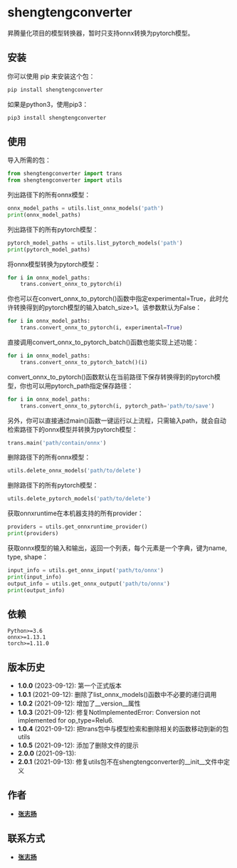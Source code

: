 # shengtengconverter

昇腾量化项目的模型转换器，暂时只支持onnx转换为pytorch模型。

## 安装

你可以使用 pip 来安装这个包：

```bash
pip install shengtengconverter
```
如果是python3，使用pip3：
```bash
pip3 install shengtengconverter
```

## 使用

导入所需的包：
```python
from shengtengconverter import trans
from shengtengconverter import utils
```

列出路径下的所有onnx模型：
```python
onnx_model_paths = utils.list_onnx_models('path')
print(onnx_model_paths)
```

列出路径下的所有pytorch模型：
```python
pytorch_model_paths = utils.list_pytorch_models('path')
print(pytorch_model_paths)
```

将onnx模型转换为pytorch模型：
```python
for i in onnx_model_paths:
    trans.convert_onnx_to_pytorch(i)
```

你也可以在convert_onnx_to_pytorch()函数中指定experimental=True，此时允许转换得到的pytorch模型的输入batch_size>1。该参数默认为False：
```python
for i in onnx_model_paths:
    trans.convert_onnx_to_pytorch(i, experimental=True)
```

直接调用convert_onnx_to_pytorch_batch()函数也能实现上述功能：
```python
for i in onnx_model_paths:
    trans.convert_onnx_to_pytorch_batch()(i)
```

convert_onnx_to_pytorch()函数默认在当前路径下保存转换得到的pytorch模型，你也可以用pytorch_path指定保存路径：
```python
for i in onnx_model_paths:
    trans.convert_onnx_to_pytorch(i, pytorch_path='path/to/save')
```

另外，你可以直接通过main()函数一键运行以上流程，只需输入path，就会自动检索路径下的onnx模型并转换为pytorch模型：
```python
trans.main('path/contain/onnx')
```

删除路径下的所有onnx模型：
```python
utils.delete_onnx_models('path/to/delete')
```

删除路径下的所有pytorch模型：
```python
utils.delete_pytorch_models('path/to/delete')
```

获取onnxruntime在本机器支持的所有provider：
```python
providers = utils.get_onnxruntime_provider()
print(providers)
```

获取onnx模型的输入和输出，返回一个列表，每个元素是一个字典，键为name, type, shape：
```python
input_info = utils.get_onnx_input('path/to/onnx')
print(input_info)
output_info = utils.get_onnx_output('path/to/onnx')
print(output_info)
```

## 依赖
    Python>=3.6
    onnx>=1.13.1
    torch>=1.11.0

## 版本历史
- **1.0.0** (2023-09-12): 第一个正式版本
- **1.0.1** (2021-09-12): 删除了list_onnx_models()函数中不必要的递归调用
- **1.0.2** (2021-09-12): 增加了__version__属性
- **1.0.3** (2021-09-12): 修复NotImplementedError: Conversion not implemented for op_type=Relu6.
- **1.0.4** (2021-09-12): 把trans包中与模型检索和删除相关的函数移动到新的包utils
- **1.0.5** (2021-09-12): 添加了删除文件的提示
- **2.0.0** (2021-09-13): 
- **2.0.1** (2021-09-13): 修复utils包不在shengtengconverter的__init__文件中定义

## 作者
- **[张志扬](https://github.com/1963306815)**

## 联系方式
- **[张志扬](mailto:1963306815@qq.com)**